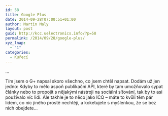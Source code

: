 ```yaml
---
id: 58
title: Google Plus
date: 2014-09-28T07:00:51+01:00
author: Martin Maly
layout: post
guid: http://kcc.uelectronics.info/?p=58
permalink: /2014/09/28/google-plus/
xyz_lnap:
  - "1"
categories:
  - Kuřecí
---
```

&#8230;

Tím jsem o G+ napsal skoro všechno, co jsem chtěl napsat. Dodám už jen jedno: Kdyby to mělo aspoň publikační API, které by tam umožňovalo sypat články nebo to propojit s nějakými nástroji na sociální síťování, tak by to asi používalo víc lidí. Ale takhle je to něco jako ICQ &#8211; máte to kvůli těm pár lidem, co nic jiného prostě nechtějí, a koketujete s myšlenkou, že se bez nich obejdete&#8230;